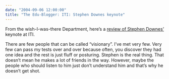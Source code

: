 ```yaml
---
date: "2004-09-06 12:00:00"
title: "The Edu-Blogger: ITI: Stephen Downes keynote"
---
```




From the wish-I-was-there Department, here&rsquo;s a [review of Stephen Downes&rsquo;](https://edu-blogger.blogspot.com/2004/09/iti-stephen-downes-keynote.html) keynote at ITI.

There are few people that can be called &ldquo;visionary&rdquo;. I&rsquo;ve met very few. Very few can pass my tests over and over because often, you discover they had one idea and the rest is just fluff or posturing. Stephen is the real thing. That doesn&rsquo;t mean he makes a lot of friends in the way. However, maybe the people who should listen to him just don&rsquo;t understand him and that&rsquo;s why he doesn&rsquo;t get shot.

